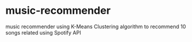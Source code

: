 # music-recommender
music recommender using K-Means Clustering algorithm to recommend 10 songs related using Spotify API
